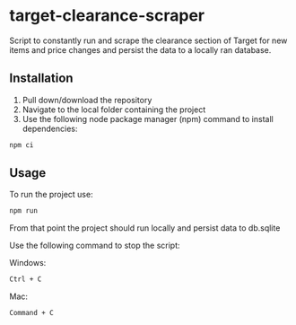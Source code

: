 # target-clearance-scraper

Script to constantly run and scrape the clearance section of Target for new items and price changes and persist the data to a locally ran database.

## Installation

1. Pull down/download the repository
2. Navigate to the local folder containing the project
3. Use the following node package manager (npm) command to install dependencies:
```bash
npm ci
```

## Usage

To run the project use:
```bash
npm run
```

From that point the project should run locally and persist data to db.sqlite

Use the following command to stop the script:

Windows:
```bash
Ctrl + C
```
Mac:
```bash
Command + C
```
